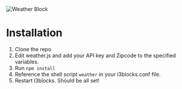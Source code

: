 ![Weather Block](http://i.imgur.com/Og4Ene8.png)

# Installation
1. Clone the repo
2. Edit weather.js and add your API key and Zipcode to the specified variables.
3. Run `npm install`
4. Reference the shell script `weather` in your i3blocks.conf file.
5. Restart i3blocks. Should be all set!

